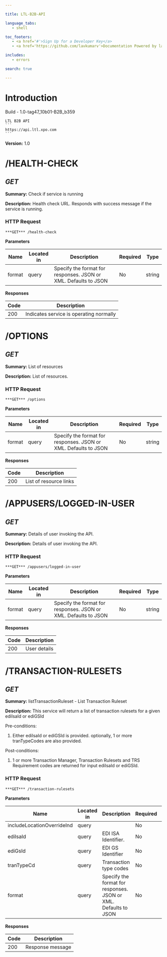 ```yaml
--- 

title: LTL-B2B-API 

language_tabs: 
   - shell 

toc_footers: 
   - <a href='#'>Sign Up for a Developer Key</a> 
   - <a href='https://github.com/lavkumarv'>Documentation Powered by lav</a> 

includes: 
   - errors 

search: true 

--- 
```


# Introduction 

Build - 1.0-tag47_10b01-B2B_b359


	LTL B2B API
	``` 
	https://api.ltl.xpo.com
	```
	 

**Version:** 1.0 

# /HEALTH-CHECK
## ***GET*** 

**Summary:** Check if service is running

**Description:** Health check URL. Responds with success message if the service is running.

### HTTP Request 
`***GET*** /health-check` 

**Parameters**

| Name | Located in | Description | Required | Type |
| ---- | ---------- | ----------- | -------- | ---- |
| format | query | Specify the format for responses. JSON or XML. Defaults to JSON | No | string |

**Responses**

| Code | Description |
| ---- | ----------- |
| 200 | Indicates service is operating normally |

# /OPTIONS
## ***GET*** 

**Summary:** List of resources

**Description:** List of resources.

### HTTP Request 
`***GET*** /options` 

**Parameters**

| Name | Located in | Description | Required | Type |
| ---- | ---------- | ----------- | -------- | ---- |
| format | query | Specify the format for responses. JSON or XML. Defaults to JSON | No | string |

**Responses**

| Code | Description |
| ---- | ----------- |
| 200 | List of resource links |

# /APPUSERS/LOGGED-IN-USER
## ***GET*** 

**Summary:** Details of user invoking the API.

**Description:** Details of user invoking the API.

### HTTP Request 
`***GET*** /appusers/logged-in-user` 

**Parameters**

| Name | Located in | Description | Required | Type |
| ---- | ---------- | ----------- | -------- | ---- |
| format | query | Specify the format for responses. JSON or XML. Defaults to JSON | No | string |

**Responses**

| Code | Description |
| ---- | ----------- |
| 200 | User details |

# /TRANSACTION-RULESETS
## ***GET*** 

**Summary:** listTransactionRuleset - List Transaction Ruleset

**Description:** This service will return a list of transaction rulesets for a given ediIsaId or ediGSId

Pre-conditions:
1. Either ediIsaId or ediGSId is provided. optionally, 1 or more tranTypeCodes are also provided.

Post-conditions:
1. 1 or more Transaction Manager, Transaction Rulesets and TRS Requirement codes are returned for input ediIsaId or ediGSId.


### HTTP Request 
`***GET*** /transaction-rulesets` 

**Parameters**

| Name | Located in | Description | Required | Type |
| ---- | ---------- | ----------- | -------- | ---- |
| includeLocationOverrideInd | query |  | No | boolean |
| ediIsaId | query | EDI ISA Identifier. | No | string |
| ediGsId | query | EDI GS Identifier | No | string |
| tranTypeCd | query | Transaction type codes | No | array |
| format | query | Specify the format for responses. JSON or XML. Defaults to JSON | No | string |

**Responses**

| Code | Description |
| ---- | ----------- |
| 200 | Response message |

<!-- Converted with the swagger-to-slate https://github.com/lavkumarv/swagger-to-slate -->
